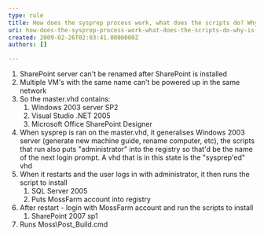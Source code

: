 ```yaml
---
type: rule
title: How does the sysprep process work, what does the scripts do? Why is this process so complicated ?
uri: how-does-the-sysprep-process-work-what-does-the-scripts-do-why-is-this-process-so-complicated-
created: 2009-02-26T02:03:41.0000000Z
authors: []

---
```



1. SharePoint server can't be renamed after SharePoint is installed
2. Multiple VM's with the same name can't be powered up in the same network
3. So the master.vhd contains:
    1. Windows 2003 server SP2
    2. Visual Studio .NET 2005
    3. Microsoft Office SharePoint Designer
4. When sysprep is ran on the master.vhd, it generalises Windows 2003 server (generate new machine guide, rename computer, etc), the scripts that run also puts "administrator" into the registry so that'd be the name of the next login prompt. A vhd that is in this state is the "sysprep'ed" vhd
5. When it restarts and the user logs in with administrator, it then runs the script to install
    1. SQL Server 2005
    2. Puts MossFarm account into registry
6. After restart - login with MossFarm account and run the scripts to install
    1. SharePoint 2007 sp1
7. Runs Moss\Post\_Build.cmd


